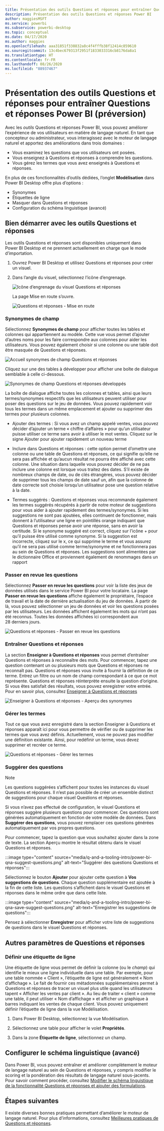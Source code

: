 ```yaml
---
title: Présentation des outils Questions et réponses pour entraîner Questions et réponses Power BI (préversion)
description: Présentation des outils Questions et réponses Power BI
author: maggiesMSFT
ms.service: powerbi
ms.subservice: powerbi-desktop
ms.topic: conceptual
ms.date: 04/17/2020
ms.author: maggies
ms.openlocfilehash: aaa31851f338832a8c4f4fffb38f12414c859610
ms.sourcegitcommit: 13c4bec679313f2951f1833033316cb8176da8a1
ms.translationtype: HT
ms.contentlocale: fr-FR
ms.lasthandoff: 08/26/2020
ms.locfileid: "88937467"
---
```

# <a name="intro-to-qa-tooling-to-train-power-bi-qa-preview"></a>Présentation des outils Questions et réponses pour entraîner Questions et réponses Power BI (préversion)

Avec les *outils* Questions et réponses Power BI, vous pouvez améliorer l’expérience de vos utilisateurs en matière de langage naturel. En tant que concepteur ou administrateur, vous interagissez avec le moteur de langage naturel et apportez des améliorations dans trois domaines : 

- Vous examinez les questions que vos utilisateurs ont posées.
- Vous enseignez à Questions et réponses à comprendre les questions.
- Vous gérez les termes que vous avez enseignés à Questions et réponses.

En plus de ces fonctionnalités d’outils dédiées, l’onglet **Modélisation** dans Power BI Desktop offre plus d’options :  

- Synonymes
- Étiquettes de ligne
- Masquer dans Questions et réponses
- Configuration du schéma linguistique (avancé)

## <a name="get-started-with-qa-tooling"></a>Bien démarrer avec les outils Questions et réponses

Les outils Questions et réponses sont disponibles uniquement dans Power BI Desktop et ne prennent actuellement en charge que le mode d’importation.

1. Ouvrez Power BI Desktop et utilisez Questions et réponses pour créer un visuel. 
2. Dans l’angle du visuel, sélectionnez l’icône d’engrenage. 

    ![Icône d’engrenage du visuel Questions et réponses](media/q-and-a-tooling-intro/qna-visual-gear.png)

    La page Mise en route s’ouvre.  

    ![Questions et réponses - Mise en route](media/q-and-a-tooling-intro/qna-tooling-dialog.png)

### <a name="field-synonyms"></a>Synonymes de champ

Sélectionnez **Synonymes de champ** pour afficher toutes les tables et colonnes qui appartiennent au modèle. Cette vue vous permet d’ajouter d’autres noms pour les faire correspondre aux colonnes pour aider les utilisateurs. Vous pouvez également choisir si une colonne ou une table doit être masquée de Questions et réponses.

![Accueil synonymes de champ Questions et réponses](media/q-and-a-tooling-intro/qna-tooling-field-synonyms-home.png)

Cliquez sur une des tables à développer pour afficher une boîte de dialogue semblable à celle ci-dessous.

![Synonymes de champ Questions et réponses développés](media/q-and-a-tooling-intro/qna-tooling-field-synonyms-expanded.png)

La boîte de dialogue affiche toutes les colonnes et tables, ainsi que leurs termes/synonymes respectifs que les utilisateurs peuvent utiliser pour poser des questions sur le jeu de données. Vous pouvez rapidement voir tous les termes dans un même emplacement et ajouter ou supprimer des termes pour plusieurs colonnes. 

- Ajouter des termes : Si vous avez un champ appelé ventes, vous pouvez décider d’ajouter un terme « chiffre d’affaires » pour qu’un utilisateur puisse utiliser ce terme sans avoir à utiliser le mot ventes. Cliquez sur le signe Ajouter pour ajouter rapidement un nouveau terme

- Inclure dans Questions et réponses : cette option permet d’omettre une colonne ou une table de Questions et réponses, ce qui signifie qu’elle ne sera pas affichée et qu’aucun résultat ne pourra être affiché avec cette colonne. Une situation dans laquelle vous pouvez décider de ne pas inclure une colonne est lorsque vous traitez des dates. S’il existe de nombreux champs de date, ou de clés étrangères, vous pouvez décider de supprimer tous les champs de date sauf un, afin que la colonne de date correcte soit choisie lorsqu’un utilisateur pose une question relative à la date.

- Termes suggérés : Questions et réponses vous recommande également les termes suggérés récupérés à partir de notre moteur de suggestions pour vous aider à ajouter rapidement des termes/synonymes. Si les suggestions ne sont pas ajoutées, elles continuent de fonctionner, mais donnent à l’utilisateur une ligne en pointillés orange indiquant que Questions et réponses pense avoir une réponse, sans en avoir la certitude. Si le synonyme suggéré est correct, cliquez sur l’icône + pour qu’il puisse être utilisé comme synonyme. Si la suggestion est incorrecte, cliquez sur le x, ce qui supprime le terme et vous assurez qu’il ne sera pas utilisé comme terme/synonyme et ne fonctionnera pas au sein de Questions et réponses. Les suggestions sont alimentées par le dictionnaire Office et proviennent également de renommages dans un rapport

### <a name="review-questions"></a>Passer en revue les questions

Sélectionnez **Passer en revue les questions** pour voir la liste des jeux de données utilisés dans le service Power BI pour votre locataire. La page **Passer en revue les questions** affiche également le propriétaire, l’espace de travail et la date de dernière actualisation du jeu de données. À partir de là, vous pouvez sélectionner un jeu de données et voir les questions posées par les utilisateurs. Les données affichent également les mots qui n’ont pas été reconnus. Toutes les données affichées ici correspondent aux 28 derniers jours.

![Questions et réponses - Passer en revue les questions](media/q-and-a-tooling-intro/qna-tooling-review-questions.png)

### <a name="teach-qa"></a>Entraîner Questions et réponses

La section **Enseigner à Questions et réponses** vous permet d’entraîner Questions et réponses à reconnaître des mots. Pour commencer, tapez une question contenant un ou plusieurs mots que Questions et réponses ne reconnaît pas. Questions et réponses vous invite à fournir la définition de ce terme. Entrez un filtre ou un nom de champ correspondant à ce que ce mot représente. Questions et réponses réinterprète ensuite la question d’origine. Si vous êtes satisfait des résultats, vous pouvez enregistrer votre entrée. Pour en savoir plus, consultez [Enseigner à Questions et réponses](q-and-a-tooling-teach-q-and-a.md)

![Enseigner à Questions et réponses - Aperçu des synonymes](media/q-and-a-tooling-intro/qna-tooling-teach-fixpreview.png)

### <a name="manage-terms"></a>Gérer les termes

Tout ce que vous avez enregistré dans la section Enseigner à Questions et réponses apparaît ici pour vous permettre de vérifier ou de supprimer les termes que vous avez définis. Actuellement, vous ne pouvez pas modifier une définition existante. Ainsi, pour redéfinir un terme, vous devez supprimer et recréer ce terme.

![Questions et réponses - Gérer les termes](media/q-and-a-tooling-intro/qna-manage-terms.png)

### <a name="suggest-questions"></a>Suggérer des questions

> [!NOTE]
> Les questions suggérées s’affichent pour toutes les instances du visuel Questions et réponses. Il n’est pas possible de créer un ensemble distinct de suggestions pour chaque visuel Questions et réponses.
> 
> 

Si vous n’avez pas effectué de configuration, le visuel Questions et réponses suggère plusieurs questions pour commencer. Ces questions sont générées automatiquement en fonction de votre modèle de données. Dans **Suggérer des questions**, vous pouvez remplacer ces questions générées automatiquement par vos propres questions.

Pour commencer, tapez la question que vous souhaitez ajouter dans la zone de texte. La section Aperçu montre le résultat obtenu dans le visuel Questions et réponses. 

:::image type="content" source="media/q-and-a-tooling-intro/power-bi-qna-suggest-questions.png" alt-text="Suggérer des questions Questions et réponses":::
 
Sélectionnez le bouton **Ajouter** pour ajouter cette question à **Vos suggestions de questions**. Chaque question supplémentaire est ajoutée à la fin de cette liste. Les questions s’affichent dans le visuel Questions et réponses dans le même ordre que dans cette liste. 

:::image type="content" source="media/q-and-a-tooling-intro/power-bi-qna-save-suggest-questions.png" alt-text="Enregistrer les suggestions de questions":::
 
Pensez à sélectionner **Enregistrer** pour afficher votre liste de suggestions de questions dans le visuel Questions et réponses. 

## <a name="other-qa-settings"></a>Autres paramètres de Questions et réponses

### <a name="set-a-row-label"></a>Définir une étiquette de ligne

Une étiquette de ligne vous permet de définir la colonne (ou le *champ*) qui identifie le mieux une ligne individuelle dans une table. Par exemple, pour une table nommée « Client », l’étiquette de ligne est généralement « Nom d’affichage ». Le fait de fournir ces métadonnées supplémentaires permet à Questions et réponses de tracer un visuel plus utile quand les utilisateurs tapent « Afficher les ventes par client ». Au lieu de traiter « client » comme une table, il peut utiliser « Nom d’affichage » et afficher un graphique à barres indiquant les ventes de chaque client. Vous pouvez uniquement définir l’étiquette de ligne dans la vue Modélisation. 

1. Dans Power BI Desktop, sélectionnez la vue Modélisation.

2. Sélectionnez une table pour afficher le volet **Propriétés**.

3. Dans la zone **Étiquette de ligne**, sélectionnez un champ.

## <a name="configure-the-linguistic-schema-advanced"></a>Configurer le schéma linguistique (avancé)

Dans Power BI, vous pouvez entraîner et améliorer complètement le moteur de langage naturel au sein de Questions et réponses, y compris modifier le scoring et la pondération des résultats de langage naturel sous-jacents. Pour savoir comment procéder, consultez [Modifier le schéma linguistique de la fonctionnalité Questions et réponses et ajouter des formulations](q-and-a-tooling-advanced.md).

## <a name="next-steps"></a>Étapes suivantes

Il existe diverses bonnes pratiques permettant d’améliorer le moteur de langage naturel. Pour plus d’informations, consultez [Meilleures pratiques de Questions et réponses](q-and-a-best-practices.md).

